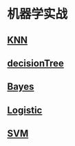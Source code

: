 # 机器学实战
## [KNN](https://github.com/Ruinhuang/MachineLearningInAction/tree/master/KNN)
## [decisionTree](https://github.com/Ruinhuang/MachineLearningInAction/tree/master/decisionTree)
## [Bayes](https://github.com/Ruinhuang/MachineLearningInAction/tree/master/Bayes)
## [Logistic](https://github.com/Ruinhuang/MachineLearningInAction/tree/master/Logistic)
## [SVM](https://github.com/Ruinhuang/MachineLearningInAction/tree/master/SVM)
